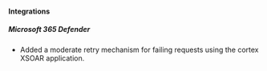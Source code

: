 
#### Integrations

##### Microsoft 365 Defender

- Added a moderate retry mechanism for failing requests using the cortex XSOAR application.
